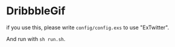 DribbbleGif
===========

if you use this, please write `config/config.exs` to use "ExTwitter".

And run with `sh run.sh`.
